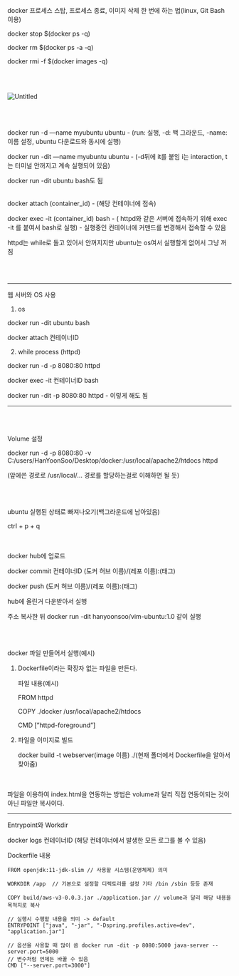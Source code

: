 docker 프로세스 스탑, 프로세스 종료, 이미지 삭제 한 번에 하는 법(linux, Git Bash 이용)

docker stop $(docker ps -q)

docker rm $(docker ps -a -q)

docker rmi -f $(docker images -q)

<br><br>

![Untitled](https://s3-us-west-2.amazonaws.com/secure.notion-static.com/32aa08ad-b4b1-4cb7-ad04-fff3fc04aabb/Untitled.png)

<br><br>

docker run -d —name myubuntu ubuntu - (run: 실행, -d: 백 그라운드, -name: 이름 설정, ubuntu 다운로드와 동시에 실행)

docker run -dit —name myubuntu ubuntu - (-d뒤에 it를 붙임 i는 interaction, t는 터미널 안꺼지고 계속 실행되어 있음)

docker run -dit ubuntu bash도 됨
<br><br>

docker attach (container_id) - (해당 컨테이너에 접속)

docker exec -it (container_id) bash - ( httpd와 같은 서버에 접속하기 위해 exec -it 를 붙여서 bash로 실행) - 실행중인 컨테이너에 커맨드를 변경해서 접속할 수 있음

httpd는 while로 돌고 있어서 안꺼지지만 ubuntu는 os여서 실행할게 없어서 그냥 꺼짐

<br><br>

---

웹 서버와 OS 사용

1. os

docker run -dit ubuntu bash

docker attach 컨테이너ID

2. while process (httpd)

docker run -d -p 8080:80 httpd

docker exec -it 컨테이너ID bash

docker run -dit -p 8080:80 httpd - 이렇게 해도 됨

---
<br><br>


Volume 설정

docker run -d -p 8080:80 -v C:/users/HanYoonSoo/Desktop/docker:/usr/local/apache2/htdocs httpd

(앞에쓴 경로로 /usr/local/… 경로를 할당하는걸로 이해하면 될 듯)

<br><br>

ubuntu 실행된 상태로 빠져나오기(백그라운드에 남아있음)

ctrl + p + q

<br><br>
docker hub에 업로드

docker commit 컨테이너ID (도커 허브 이름)/(레포 이름):(태그)

docker push (도커 허브 이름)/(레포 이름):(태그)

hub에 올린거 다운받아서 실행

주소 복사한 뒤 docker run -dit hanyoonsoo/vim-ubuntu:1.0 같이 실행

<br><br>

docker 파일 만들어서 실행(예시)

1. Dockerfile이라는 확장자 없는 파일을 만든다.
    
    파일 내용(예시)
    
    FROM httpd
    
    COPY ./docker /usr/local/apache2/htdocs
    
    CMD [”httpd-foreground”]
    
2. 파일을 이미지로 빌드
    
    docker build -t webserver(image 이름) ./(현재 폴더에서 Dockerfile을 알아서 찾아줌)
    
<br><br>
파일을 이용하여 index.html을 연동하는 방법은 volume과 달리 직접 연동이되는 것이 아닌 파일만 복사이다.

<hr>
Entrypoint와 Workdir

docker logs 컨테이너ID (해당 컨테이너에서 발생한 모든 로그를 볼 수 있음)

Dockerfile 내용

    FROM openjdk:11-jdk-slim // 사용할 시스템(운영체제) 의미

    WORKDIR /app  // 기본으로 설정할 디렉토리를 설정 기타 /bin /sbin 등등 존재

    COPY build/aws-v3-0.0.3.jar ./application.jar // volume과 달리 해당 내용을 목적지로 복사

    // 실행시 수행할 내용을 의미 -> default
    ENTRYPOINT ["java", "-jar", "-Dspring.profiles.active=dev", "application.jar"]

    // 옵션을 사용할 때 많이 씀 docker run -dit -p 8080:5000 java-server --server.port=5000
    // 변수처럼 언제든 바꿀 수 있음
    CMD ["--server.port=3000"]
